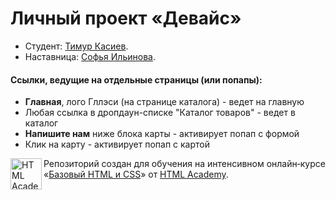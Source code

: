 # Личный проект «Девайс»

* Студент: [Тимур Касиев](https://up.htmlacademy.ru/htmlcss/18/user/282187).
* Наставница: [Софья Ильинова](https://htmlacademy.ru/profile/i).

#### Ссылки, ведущие на отдельные страницы (или попапы):
* **Главная**, лого Гллэси (на странице каталога)  - ведет на главную
* Любая ссылка в дропдаун-списке "Каталог товаров" - ведет в каталог
* **Напишите нам** ниже блока карты - активирует попап с формой
* Клик на карту - активирует попап с картой


<a href="https://htmlacademy.ru/intensive/htmlcss"><img align="left" width="50" height="50" alt="HTML Academy" src="https://up.htmlacademy.ru/static/img/intensive/htmlcss/logo-for-github.svg"></a>
Репозиторий создан для обучения на интенсивном онлайн‑курсе «[Базовый HTML и CSS](https://htmlacademy.ru/intensive/htmlcss)» от [HTML Academy](https://htmlacademy.ru).
